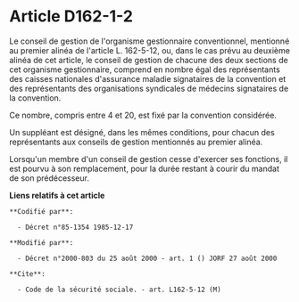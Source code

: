 # Article D162-1-2

Le conseil de gestion de l'organisme gestionnaire conventionnel, mentionné au premier alinéa de l'article L. 162-5-12, ou,
dans le cas prévu au deuxième alinéa de cet article, le conseil de gestion de chacune des deux sections de cet organisme
gestionnaire, comprend en nombre égal des représentants des caisses nationales d'assurance maladie signataires de la
convention et des représentants des organisations syndicales de médecins signataires de la convention.

Ce nombre, compris entre 4 et 20, est fixé par la convention considérée.

Un suppléant est désigné, dans les mêmes conditions, pour chacun des représentants aux conseils de gestion mentionnés au
premier alinéa.

Lorsqu'un membre d'un conseil de gestion cesse d'exercer ses fonctions, il est pourvu à son remplacement, pour la durée
restant à courir du mandat de son prédécesseur.

**Liens relatifs à cet article**

	**Codifié par**:

	  - Décret n°85-1354 1985-12-17

	**Modifié par**:

	  - Décret n°2000-803 du 25 août 2000 - art. 1 () JORF 27 août 2000

	**Cite**:

	  - Code de la sécurité sociale. - art. L162-5-12 (M)
